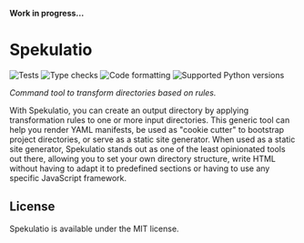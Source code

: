 
**Work in progress...**

Spekulatio
==========

![Tests](https://github.com/pacha/spekulatio/actions/workflows/tests.yaml/badge.svg)
![Type checks](https://github.com/pacha/spekulatio/actions/workflows/type-checks.yaml/badge.svg)
![Code formatting](https://github.com/pacha/spekulatio/actions/workflows/code-formatting.yaml/badge.svg)
![Supported Python versions](https://img.shields.io/pypi/pyversions/spekulatio.svg)

_Command tool to transform directories based on rules._

With Spekulatio, you can create an output directory by applying transformation
rules to one or more input directories. This generic tool can help you render
YAML manifests, be used as "cookie cutter" to bootstrap project directories, or
serve as a static site generator. When used as a static site generator,
Spekulatio stands out as one of the least opinionated tools out there, allowing
you to set your own directory structure, write HTML without having to adapt it
to predefined sections or having to use any specific JavaScript framework.

## License

Spekulatio is available under the MIT license.
